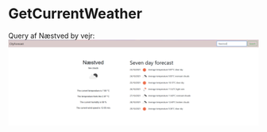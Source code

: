 # GetCurrentWeather
Query af Næstved by vejr: 
![BeforeQueary](https://github.com/Hjordrup/GetCurrentWeather/blob/main/getCurrentWeatherApi.PNG "")
